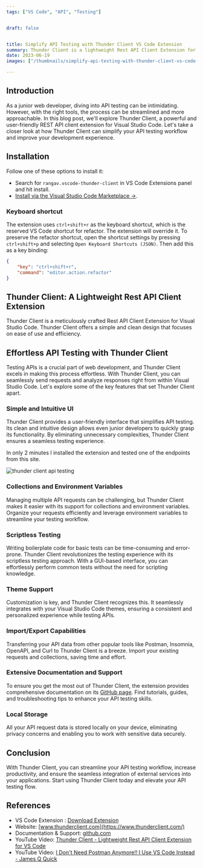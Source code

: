 ```yaml
---
tags: ["VS Code", "API", "Testing"]


draft: false


title: Simplify API Testing with Thunder Client VS Code Extension
summary: Thunder Client is a lightweight Rest API Client Extension for Visual Studio Code to simplify your API testing process. Discover its features and ease of use.
date: 2023-06-19
images: ["/thumbnails/simplify-api-testing-with-thunder-client-vs-code-extension.png"]

---
```


## Introduction
As a junior web developer, diving into API testing can be intimidating. However, with the right tools, the process can be streamlined and more approachable. In this blog post, we'll explore Thunder Client, a powerful and user-friendly REST API client extension for Visual Studio Code. Let's take a closer look at how Thunder Client can simplify your API testing workflow and improve your development experience.

## Installation
Follow one of these options to install it:
-  Search for `rangav.vscode-thunder-client` in VS Code Extensions panel and hit install.
- [Install via the Visual Studio Code Marketplace →](https://marketplace.visualstudio.com/items?itemName=rangav.vscode-thunder-client).

### Keyboard shortcut
The extension uses `ctrl+shift+r` as the keyboard shortcut, which is the reserved VS Code shortcut for refactor. The extension will override it. To preserve the refactor shortcut, open the shortcut settings by pressing `ctrl+shift+p` and selecting `Open Keyboard Shortcuts (JSON)`. Then add this as a key binding:

```json
{
	"key": "ctrl+shift+r",
	"command": "editor.action.refactor"
}
```

## Thunder Client: A Lightweight Rest API Client Extension
Thunder Client is a meticulously crafted Rest API Client Extension for Visual Studio Code. Thunder Client offers a simple and clean design that focuses on ease of use and efficiency. 

## Effortless API Testing with Thunder Client
Testing APIs is a crucial part of web development, and Thunder Client excels in making this process effortless. With Thunder Client, you can seamlessly send requests and analyze responses right from within Visual Studio Code. Let's explore some of the key features that set Thunder Client apart.

### Simple and Intuitive UI
Thunder Client provides a user-friendly interface that simplifies API testing. Its clean and intuitive design allows even junior developers to quickly grasp its functionality. By eliminating unnecessary complexities, Thunder Client ensures a seamless testing experience.

In only 2 minutes I installed the extension and tested one of the endpoints from this site.

![thunder client api testing](/assets/thunder%20client%20api%20testing.png)

### Collections and Environment Variables
Managing multiple API requests can be challenging, but Thunder Client makes it easier with its support for collections and environment variables. Organize your requests efficiently and leverage environment variables to streamline your testing workflow.

### Scriptless Testing
Writing boilerplate code for basic tests can be time-consuming and error-prone. Thunder Client revolutionizes the testing experience with its scriptless testing approach. With a GUI-based interface, you can effortlessly perform common tests without the need for scripting knowledge.

### Theme Support
Customization is key, and Thunder Client recognizes this. It seamlessly integrates with your Visual Studio Code themes, ensuring a consistent and personalized experience while testing APIs.

### Import/Export Capabilities
Transferring your API data from other popular tools like Postman, Insomnia, OpenAPI, and Curl to Thunder Client is a breeze. Import your existing requests and collections, saving time and effort.

### Extensive Documentation and Support
To ensure you get the most out of Thunder Client, the extension provides comprehensive documentation on its [GitHub page](https://github.com/rangav/thunder-client-support). Find tutorials, guides, and troubleshooting tips to enhance your API testing skills.

### Local Storage
All your API request data is stored locally on your device, eliminating privacy concerns and enabling you to work with sensitive data securely.

## Conclusion
With Thunder Client, you can streamline your API testing workflow, increase productivity, and ensure the seamless integration of external services into your applications. Start using Thunder Client today and elevate your API testing flow.

## References
- VS Code Extension : [Download Extension](https://marketplace.visualstudio.com/items?itemName=rangav.vscode-thunder-client)
- Website: [www.thunderclient.com](https://www.thunderclient.com/)
- Documentation & Support: [github.com](https://github.com/rangav/thunder-client-support)
- YouTube Video: [Thunder Client - Lightweight Rest API Client Extension for VS Code](https://www.youtube.com/watch?v=NKZ0ahNbmak)
- YouTube Video: [I Don't Need Postman Anymore!! I Use VS Code Instead - James Q Quick](https://www.youtube.com/watch?v=AbCTlemwZ1k)
